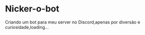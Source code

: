 # Nicker-o-bot
Criando um bot para meu server no Discord,apenas por diversão e curiosidade,loading...
